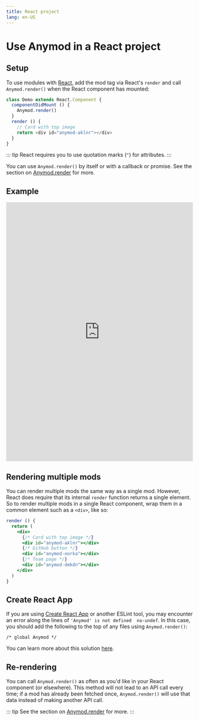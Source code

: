 ```yaml
---
title: React project
lang: en-US
---
```


# Use Anymod in a React project

## Setup

To use modules with [React](https://facebook.github.io/react/), add the mod tag via React's `render` and call `Anymod.render()` when the React component has mounted:

```js
class Demo extends React.Component {
  componentDidMount () {
    Anymod.render()
  }
  render () {
    // Card with top image
    return <div id="anymod-aklnr"></div>
  }
}
```
::: tip
React requires you to use quotation marks (`"`) for attributes.
:::

You can use `Anymod.render()` by itself or with a callback or promise. See the section on [Anymod.render](/guide/global-methods.html#anymod-render) for more.

## Example

<iframe width="100%" height="700" src="https://jsfiddle.net/component/v7z32a15/embedded/js,html,result" allowfullscreen="allowfullscreen" frameborder="0"></iframe>

## Rendering multiple mods

You can render multiple mods the same way as a single mod. However, React does require that its internal `render` function returns a single element. So to render multiple mods in a single React component, wrap them in a common element such as a `<div>`, like so:

```jsx
render () {
  return (
    <div>
      {/* Card with top image */}
      <div id="anymod-aklnr"></div>
      {/* GitHub button */}
      <div id="anymod-oorka"></div>
      {/* Team page */}
      <div id="anymod-dmkdn"></div>    
    </div>
  )
}
```

## Create React App

If you are using [Create React App](https://github.com/facebook/create-react-app) or another ESLint tool, you may encounter an error along the lines of `'Anymod' is not defined  no-undef`.  In this case, you should add the following to the top of any files using `Anymod.render()`:

`/* global Anymod */`

You can learn more about this solution [here](https://eslint.org/docs/rules/no-undef#rule-details).

## Re-rendering

You can call `Anymod.render()` as often as you'd like in your React component (or elsewhere). This method will not lead to an API call every time; if a mod has already been fetched once, `Anymod.render()` will use that data instead of making another API call.

::: tip
See the section on [Anymod.render](/guide/global-methods.html#anymod-render) for more.
:::
